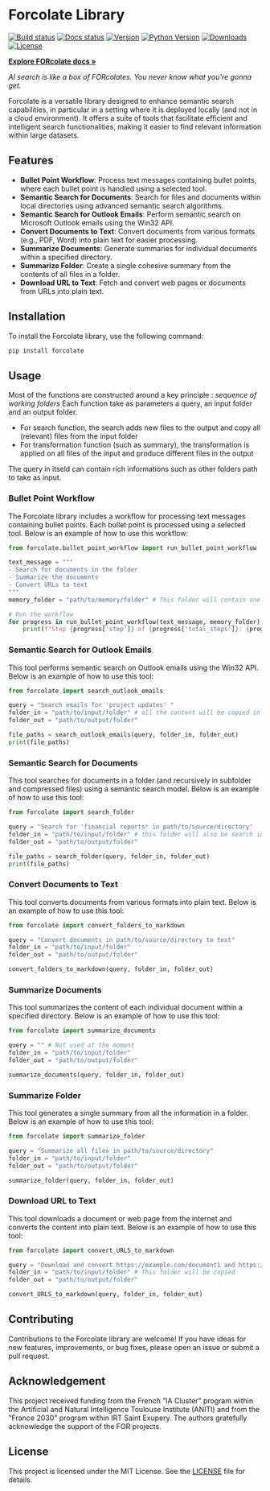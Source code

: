 # Forcolate Library


[![Build status](https://github.com/FOR-sight-ai/FORcolate/actions/workflows/publish.yml/badge.svg?branch=main)](https://github.com/FOR-sight-ai/forcolate/actions)
[![Docs status](https://img.shields.io/readthedocs/FORcolate)](TODO)
[![Version](https://img.shields.io/pypi/v/forcolate?color=blue)](https://pypi.org/project/forcolate/)
[![Python Version](https://img.shields.io/pypi/pyversions/forcolate.svg?color=blue)](https://pypi.org/project/forcolate/)
[![Downloads](https://static.pepy.tech/badge/forcolate)](https://pepy.tech/project/forcolate)
[![License](https://img.shields.io/badge/License-MIT-yellow.svg)](https://github.com/FOR-sight-ai/forcolate/blob/main/LICENSE)

  <!-- Link to the documentation -->
  <a href="TODO"><strong>Explore FORcolate docs »</strong></a>
  <br>

</div>

_AI search is like a box of FORcolates. You never know what you're gonna get._



Forcolate is a versatile library designed to enhance semantic search capabilities, in particular in a setting where it is deployed locally (and not in a cloud environment). It offers a suite of tools that facilitate efficient and intelligent search functionalities, making it easier to find relevant information within large datasets.

## Features

- **Bullet Point Workflow**: Process text messages containing bullet points, where each bullet point is handled using a selected tool.
- **Semantic Search for Documents**: Search for files and documents within local directories using advanced semantic search algorithms.
- **Semantic Search for Outlook Emails**: Perform semantic search on Microsoft Outlook emails using the Win32 API.
- **Convert Documents to Text**: Convert documents from various formats (e.g., PDF, Word) into plain text for easier processing.
- **Summarize Documents**: Generate summaries for individual documents within a specified directory.
- **Summarize Folder**: Create a single cohesive summary from the contents of all files in a folder.
- **Download URL to Text**: Fetch and convert web pages or documents from URLs into plain text.

## Installation

To install the Forcolate library, use the following command:

```bash
pip install forcolate
```

## Usage

Most of the functions are constructed around a key principle : *sequence of working folders*
Each function take as parameters a query, an input folder and an output folder. 

* For search function, the search adds new files to the output and copy all (relevant) files from the input folder
* For transformation function (such as summary), the transformation is applied on all files of the input and produce different files in the output

The query in itseld can contain rich informations such as other folders path to take as input.


### Bullet Point Workflow

The Forcolate library includes a workflow for processing text messages containing bullet points. Each bullet point is processed using a selected tool. Below is an example of how to use this workflow:

```python
from forcolate.bullet_point_workflow import run_bullet_point_workflow

text_message = """
- Search for documents in the folder
- Summarize the documents
- Convert URLs to text
"""
memory_folder = "path/to/memory/folder" # This folder will contain one folder per step

# Run the workflow
for progress in run_bullet_point_workflow(text_message, memory_folder):
    print(f"Step {progress['step']} of {progress['total_steps']}: {progress['message']}")
```

### Semantic Search for Outlook Emails

This tool performs semantic search on Outlook emails using the Win32 API. Below is an example of how to use this tool:

```python
from forcolate import search_outlook_emails

query = "Search emails for 'project updates' "
folder_in = "path/to/input/folder" # all the content will be copied in output
folder_out = "path/to/output/folder"

file_paths = search_outlook_emails(query, folder_in, folder_out)
print(file_paths)
```

### Semantic Search for Documents

This tool searches for documents in a folder (and recursively in subfolder and compressed files) using a semantic search model. Below is an example of how to use this tool:

```python
from forcolate import search_folder

query = "Search for 'financial reports' in path/to/source/directory"
folder_in = "path/to/input/folder" # this folder will also be search in
folder_out = "path/to/output/folder"

file_paths = search_folder(query, folder_in, folder_out)
print(file_paths)
```

### Convert Documents to Text

This tool converts documents from various formats into plain text. Below is an example of how to use this tool:

```python
from forcolate import convert_folders_to_markdown

query = "Convert documents in path/to/source/directory to text"
folder_in = "path/to/input/folder"
folder_out = "path/to/output/folder"

convert_folders_to_markdown(query, folder_in, folder_out)
```

### Summarize Documents

This tool summarizes the content of each individual document within a specified directory. Below is an example of how to use this tool:

```python
from forcolate import summarize_documents

query = "" # Not used at the moment
folder_in = "path/to/input/folder"
folder_out = "path/to/output/folder"

summarize_documents(query, folder_in, folder_out)
```

### Summarize Folder

This tool generates a single summary from all the information in a folder. Below is an example of how to use this tool:

```python
from forcolate import summarize_folder

query = "Summarize all files in path/to/source/directory"
folder_in = "path/to/input/folder"
folder_out = "path/to/output/folder"

summarize_folder(query, folder_in, folder_out)
```

### Download URL to Text

This tool downloads a document or web page from the internet and converts the content into plain text. Below is an example of how to use this tool:

```python
from forcolate import convert_URLS_to_markdown

query = "Download and convert https://example.com/document1 and https://example.com/document2"
folder_in = "path/to/input/folder" # This folder will be copied
folder_out = "path/to/output/folder"

convert_URLS_to_markdown(query, folder_in, folder_out)
```

## Contributing

Contributions to the Forcolate library are welcome! If you have ideas for new features, improvements, or bug fixes, please open an issue or submit a pull request.

## Acknowledgement

This project received funding from the French ”IA Cluster” program within the Artificial and Natural Intelligence Toulouse Institute (ANITI) and from the "France 2030" program within IRT Saint Exupery. The authors gratefully acknowledge the support of the FOR projects.

## License

This project is licensed under the MIT License. See the [LICENSE](LICENSE) file for details.

